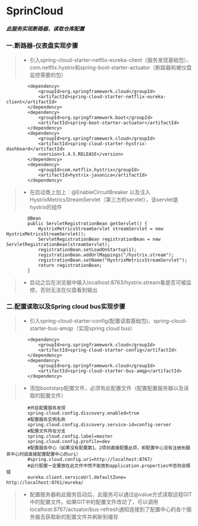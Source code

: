 # SprinCloud
##### 此服务实现断路器，读取仓库配置
### 一.断路器-仪表盘实现步骤
>* 引入spring-cloud-starter-netflix-eureka-client（服务发现基础包）、com.netflix.hystrix和spring-boot-starter-actuator（断路器和被仪盘监控需要的包）
```
        <dependency>
            <groupId>org.springframework.cloud</groupId>
            <artifactId>spring-cloud-starter-netflix-eureka-client</artifactId>
        </dependency>
        <dependency>
            <groupId>org.springframework.boot</groupId>
            <artifactId>spring-boot-starter-actuator</artifactId>
        </dependency>
        <dependency>
            <groupId>org.springframework.cloud</groupId>
            <artifactId>spring-cloud-starter-hystrix-dashboard</artifactId>
            <version>1.4.5.RELEASE</version>
        </dependency>
        <dependency>
            <groupId>com.netflix.hystrix</groupId>
            <artifactId>hystrix-javanica</artifactId>
        </dependency>
```
>* 在启动类上加上：@EnableCircuitBreaker 以及注入HystrixMetricsStreamServlet（第三方的servlet），该servlet是hystrix的组件
```
        @Bean
        public ServletRegistrationBean getServlet() {
            HystrixMetricsStreamServlet streamServlet = new HystrixMetricsStreamServlet();
            ServletRegistrationBean registrationBean = new ServletRegistrationBean(streamServlet);
            registrationBean.setLoadOnStartup(1);
            registrationBean.addUrlMappings("/hystrix.stream");
            registrationBean.setName("HystrixMetricsStreamServlet");
            return registrationBean;
        }
```
>* 启动之后在浏览器中输入localhost:8763/hystrix.stream看是否可被监控，否则无法在仪盘看到输出

### 二.配置读取以及Spring cloud bus实现步骤
>* 引入spring-cloud-starter-config(配置读取基础包)、spring-cloud-starter-bus-amqp（实现spring cloud bus）
```
        <dependency>
            <groupId>org.springframework.cloud</groupId>
            <artifactId>spring-cloud-starter-config</artifactId>
        </dependency>
        <dependency>
            <groupId>org.springframework.cloud</groupId>
            <artifactId>spring-cloud-starter-bus-amqp</artifactId>
        </dependency>
```
>* 添加bootstarp配置文件，必须有此配置文件（配置配置服务器以及读取的配置文件）
```
        #开启配置服务发现
        spring.cloud.config.discovery.enabled=true
        #配置服务实例名称
        spring.cloud.config.discovery.service-id=config-server
        #配置文件所在分支
        spring.cloud.config.label=master
        spring.cloud.config.profile=dev
        #配置服务中心（如果没有配置第1、2项则直接配置此项，即配置中心没有注册到服务中心时就直接配置配置中心的uri）
        #spring.cloud.config.uri=http://localhost:8767/
        #此行配置一定要放在此文件中而不能放到application.properties中否则会报错
        eureka.client.serviceUrl.defaultZone= http://localhost:8761/eureka/
```
>* 配置服务器和此服务启动后，此服务可以通过@value方式读取远程GIT中的配置文件。如果GIT中的配置文件改动了，可以调用localhost:8767/actuator/bus-refresh通知连接到了配置中心的各个服务器去获取新的配置文件并刷新到缓存
